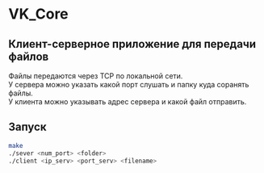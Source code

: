 # VK_Core

## Клиент-серверное приложение для передачи файлов
Файлы передаются через TCP по локальной сети. \
У сервера можно указать какой порт слушать и папку куда соранять файлы. \
У клиента можно указывать адрес сервера и какой файл отправить.

## Запуск
```bash
make
./sever <num_port> <folder>
./client <ip_serv> <port_serv> <filename>
```

